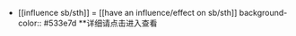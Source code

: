 - [[influence sb/sth]] = [[have an influence/effect on sb/sth]]
  background-color:: #533e7d
  **详细请点击进入查看